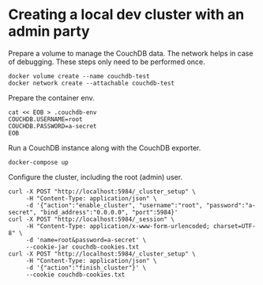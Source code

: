 # Creating a local dev cluster with an admin party

Prepare a volume to manage the CouchDB data. The network helps in case of debugging.
These steps only need to be performed once.  

    docker volume create --name couchdb-test
    docker network create --attachable couchdb-test

Prepare the container env.

    cat << EOB > .couchdb-env 
    COUCHDB.USERNAME=root
    COUCHDB.PASSWORD=a-secret
    EOB

Run a CouchDB instance along with the CouchDB exporter.

    docker-compose up

Configure the cluster, including the root (admin) user.

    curl -X POST "http://localhost:5984/_cluster_setup" \
         -H "Content-Type: application/json" \
         -d '{"action":"enable_cluster", "username":"root", "password":"a-secret", "bind_address":"0.0.0.0", "port":5984}'
    curl -X POST "http://localhost:5984/_session" \
         -H "Content-Type: application/x-www-form-urlencoded; charset=UTF-8" \
         -d 'name=root&password=a-secret' \
         --cookie-jar couchdb-cookies.txt
    curl -X POST "http://localhost:5984/_cluster_setup" \
         -H "Content-Type: application/json" \
         -d '{"action":"finish_cluster"}' \
         --cookie couchdb-cookies.txt
